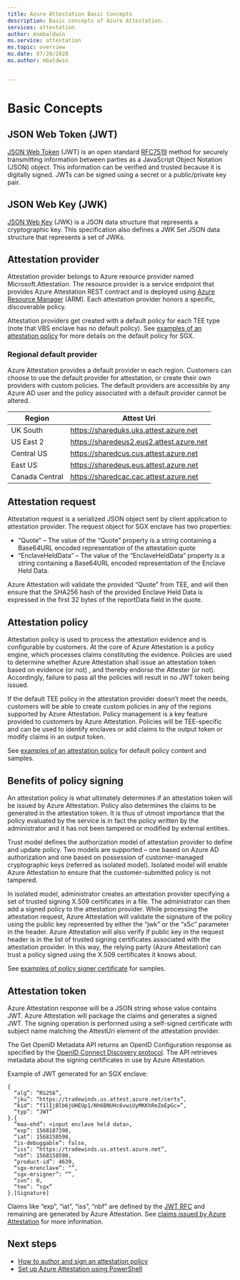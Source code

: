 ```yaml
---
title: Azure Attestation Basic Concepts
description: Basic concepts of Azure Attestation.
services: attestation
author: msmbaldwin
ms.service: attestation
ms.topic: overview
ms.date: 07/20/2020
ms.author: mbaldwin


---
```

# Basic Concepts

## JSON Web Token (JWT)

[JSON Web Token](https://jwt.io/) (JWT) is an open standard [RFC7519](https://tools.ietf.org/html/rfc7519) method for securely transmitting information between parties as a JavaScript Object Notation (JSON) object. This information can be verified and trusted because it is digitally signed. JWTs can be signed using a secret or a public/private key pair.

## JSON Web Key (JWK)

[JSON Web Key](https://tools.ietf.org/html/rfc7517) (JWK) is a JSON data structure that represents a cryptographic key. This specification also defines a JWK Set JSON data structure that represents a set of JWKs.

## Attestation provider

Attestation provider belongs to Azure resource provider named Microsoft.Attestation. The resource provider is a service endpoint that provides Azure Attestation REST contract and is deployed using [Azure Resource Manager](../azure-resource-manager/management/overview.md) (ARM). Each attestation provider honors a specific, discoverable policy. 

Attestation providers get created with a default policy for each TEE type (note that VBS enclave has no default policy). See [examples of an attestation policy](policy-examples.md) for more details on the default policy for SGX.

### Regional default provider

Azure Attestation provides a default provider in each region. Customers can choose to use the default provider for attestation, or create their own providers with custom policies. The default providers are accessible by any Azure AD user and the policy associated with a default provider cannot be altered.

| Region | Attest Uri | 
|--|--|
| UK South | https://shareduks.uks.attest.azure.net | 
| US East 2 | https://sharedeus2.eus2.attest.azure.net | 
| Central US | https://sharedcus.cus.attest.azure.net | 
| East US| https://sharedeus.eus.attest.azure.net | 
| Canada Central | https://sharedcac.cac.attest.azure.net | 

## Attestation request

Attestation request is a serialized JSON object sent by client application to attestation provider. 
The request object for SGX enclave has two properties: 
- “Quote” – The value of the “Quote” property is a string containing a Base64URL encoded representation of the attestation quote
- “EnclaveHeldData” – The value of the “EnclaveHeldData” property is a string containing a Base64URL encoded representation of the Enclave Held Data.

Azure Attestation will validate the provided “Quote” from TEE, and will then ensure that the SHA256 hash of the provided Enclave Held Data is expressed in the first 32 bytes of the reportData field in the quote. 

## Attestation policy

Attestation policy is used to process the attestation evidence and is configurable by customers. At the core of Azure Attestation is a policy engine, which processes claims constituting the evidence. Policies are used to determine whether Azure Attestation shall issue an attestation token based on evidence (or not) , and thereby endorse the Attester (or not). Accordingly, failure to pass all the policies will result in no JWT token being issued.

If the default TEE policy in the attestation provider doesn’t meet the needs, customers will be able to create custom policies in any of the regions supported by Azure Attestation. Policy management is a key feature provided to customers by Azure Attestation. Policies will be TEE-specific and can be used to identify enclaves or add claims to the output token or modify claims in an output token. 

See [examples of an attestation policy](policy-examples.md) for default policy content and samples.

## Benefits of policy signing

An attestation policy is what ultimately determines if an attestation token will be issued by Azure Attestation. Policy also determines the claims to be generated in the attestation token. It is thus of utmost importance that the policy evaluated by the service is in fact the policy written by the administrator and it has not been tampered or modified by external entities. 

Trust model defines the authorization model of attestation provider to define and update policy.  Two models are supported – one based on Azure AD authorization and one based on possession of customer-managed cryptographic keys (referred as isolated model).  Isolated model will enable Azure Attestation to ensure that the customer-submitted policy is not tampered.

In isolated model, administrator creates an attestation provider specifying a set of trusted signing X.509 certificates in a file. The administrator can then add a signed policy to the attestation provider. While processing the attestation request, Azure Attestation will validate the signature of the policy using the public key represented by either the “jwk” or the “x5c” parameter in the header.  Azure Attestation will also verify if public key in the request header is in the list of trusted signing certificates associated with the attestation provider. In this way, the relying party (Azure Attestation) can trust a policy signed using the X.509 certificates it knows about. 

See [examples of policy signer certificate](policy-signer-examples.md) for samples.

## Attestation token

Azure Attestation response will be a JSON string whose value contains JWT. Azure Attestation will package the claims and generates a signed JWT. The signing operation is performed using a self-signed certificate with subject name matching the AttestUri element of the attestation provider.

The Get OpenID Metadata API returns an OpenID Configuration response as specified by the [OpenID Connect Discovery protocol](https://openid.net/specs/openid-connect-discovery-1_0.html#ProviderConfig). The API retrieves metadata about the signing certificates in use by Azure Attestation.

Example of JWT generated for an SGX enclave:

```
{
  “alg”: “RS256”,
  “jku”: “https://tradewinds.us.attest.azure.net/certs”,
  “kid”: “f1lIjBlb6jUHEUp1/Nh6BNUHc6vwiUyMKKhReZeEpGc=”,
  “typ”: “JWT”
}.{
  “maa-ehd”: <input enclave held data>,
  “exp”: 1568187398,
  “iat”: 1568158598,
  “is-debuggable”: false,
  “iss”: “https://tradewinds.us.attest.azure.net”,
  “nbf”: 1568158598,
  “product-id”: 4639,
  “sgx-mrenclave”: “”,
  “sgx-mrsigner”: “”,
  “svn”: 0,
  “tee”: “sgx”
}.[Signature]
```
Claims like “exp”, “iat”, “iss”, “nbf” are defined by the [JWT RFC](https://tools.ietf.org/html/rfc7517) and remaining are generated by Azure Attestation. 
See [claims issued by Azure Attestation](claim-sets.md) for more information.

## Next steps

- [How to author and sign an attestation policy](author-sign-policy.md)
- [Set up Azure Attestation using PowerShell](quickstart-powershell.md)

